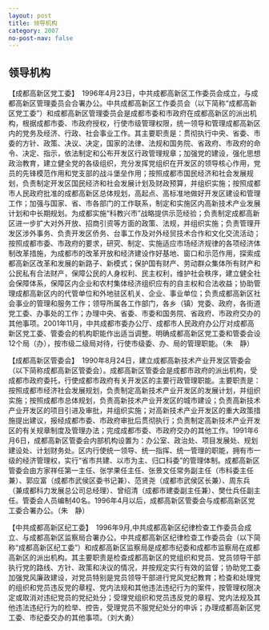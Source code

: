 ```yaml
---
layout: post
title: 领导机构
category: 2007
no-post-nav: false
---
```


## 领导机构

【成都高新区党工委】　1996年4月23日，中共成都高新区工作委员会成立，与成都高新区管理委员会合署办公。中共成都高新区工作委员会（以下简称“成都高新区党工委”）和成都高新区管理委员会是成都市委和市政府在成都高新区的派出机构，根据成都市委、市政府授权，行使市级管理权限，统一领导和管理成都高新区内的党务及经济、行政、社会事业工作。其主要职责是：贯彻执行中央、省委、市委的方针、政策、决议、决定，国家的法律、法规和国务院、省政府、市政府的命令、决定、指示，依法制定和公布开发区行政管理规章；加强党的建设，强化思想政治教育，建立健全党的各级组织，充分发挥党组织在开发区的领导核心作用，党员的先锋模范作用和党支部的战斗堡垒作用；按照成都市国民经济和社会发展规划，负责制定开发区国民经济和社会发展计划及财政预算，并组织实施；按照成都市人民政府批准的成都高新区总体规划，高起点、高标准地做好开发区建设和管理工作；加强与国家、省、市各部门的工作联系，制定和实施区内高新技术产业发展计划和中长期规划。为成都实施“科教兴市”战略提供示范经验；负责制定成都高新区进一步扩大对外开放、招商引资等方面的政策、法规，并组织实施；负责管理开发区涉外事务、负责开发区侨务、台事工作及对外经贸技术合作和文化交流活动；按照成都市委、市政府的要求，研究、制定、实施适应市场经济规律的各项经济体制改革措施，为成都市的改革开放和经济建设作好基地、窗口和示范作用，探索成都高新区改革和发展的新路子、新模式；保护国有财产、劳动群众集体所有财产和公民私有合法财产，保障公民的人身权利、民主权利，维护社会秩序，建立健全社会保障体系，保障区内企业和农村集体经济组织应有的自主权和合法收益；协助管理成都高新区内的代管单位和外地驻区机关、企业、事业单位；负责成都高新区社会事业的管理和服务工作；领导所属各工作部门，各乡（镇）党委、政府，各街道党工委、办事处的工作；办理中央、省委、市委和国务院、省政府、市政府交办的其他事项。2001年11月，中共成都市委办公厅、成都市人民政府办公厅对成都高新区党工委、管委会的机构职能作出适当调整。明确成都高新区党工委和管委会设12个局（办），按市级二级局对待，行使市级委、办、局的管理职能。（朱　静）

【成都高新区管委会】　1990年8月24日，建立成都高新技术产业开发区管委会（以下简称成都高新区管委会）。成都高新区管委会是成都市政府的派出机构，受成都市政府委托，行使成都市政府有关开发区的主要行政管理职能。主要职责是：按照成都市经济社会发展规划，负责制定高新技术产业开发区的发展计划，并组织实施；按照成都市总体规划，负责高新技术产业开发区的城市建设；负责高新技术产业开发区的项目引进及审批，并组织实施；对高新技术产业开发区的重大政策措施提出建议，报经成都市委、市政府审批后贯彻执行；负责制定高新技术产业开发区的有关规章制度及管理办法；完成成都市委、市政府交办的其他工作。1991年6月6日，成都高新区管委会内部机构设置为：办公室、政治处、项目发展处、规划建设处、计划财务处。区内行使统一领导、统一指挥、统一管理的职能，拥有市一级的经济管理权，实行“省市共建、以市为主、归口科委”的管理体制。成都高新区管委会由方家祥任第一主任、张学果任主任、张景文任常务副主任（市科委主任兼）、郭应富（成都市武侯区委书记兼）、范贤尧（成都市武侯区长兼）、周东兵（兼成都科力发展总公司总经理）、曾绍清（成都市建委副主任兼）、樊仕兵任副主任。管委会人员编制40名。1996年4月以后，成都高新区管委会与成都高新区党工委合署办公。（朱　静）

【中共成都高新区纪工委】　1996年9月,中共成都高新区纪律检查工作委员会成立、与成都高新区监察局合署办公。中共成都高新区纪律检查工作委员会（以下简称“成都高新区纪工委”）和成都高新区监察局是成都市纪委和成都市监察局在成都高新区的派出机构。其主要职责是检查成都高新区的党组织和党员、党员领导干部执行党的路线、方针、政策和决议的情况，并按规定实行有效的监督；协助党工委加强党风廉政建设，对党员特别是党员领导干部进行党风党纪教育；检查和处理党的组织和党员违反党的章程、党内法规和其他违法违纪行为的案件，按管理权限决定或取消对违纪党员的党纪处分；受理党组织和党员违反党的章程、党内法规及其他违法违纪行为的检举、控告，受理党员不服党纪处分的申诉；办理成都高新区党工委、市纪委交办的其他事项。（刘大勇）
